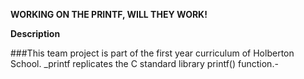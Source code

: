 **WORKING ON THE PRINTF, WILL THEY WORK!**

**Description**

###This team project is part of the first year curriculum of Holberton School. _printf replicates the C standard library printf() function.-

